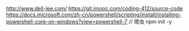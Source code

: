 http://www.dell-lee.com/
https://git.imooc.com/coding-412/source-code
https://docs.microsoft.com/zh-cn/powershell/scripting/install/installing-powershell-core-on-windows?view=powershell-7
// 爬虫
npm init -y